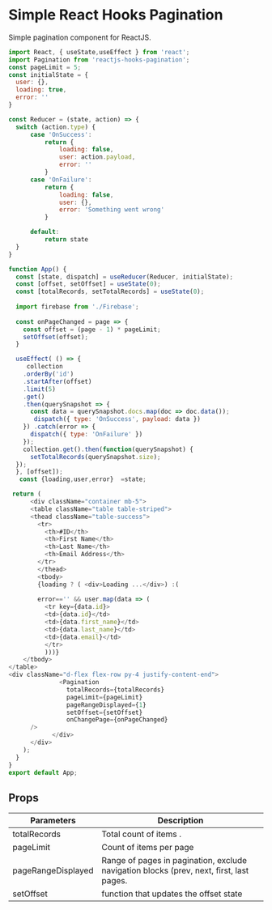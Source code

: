 # Simple React Hooks Pagination

Simple pagination component for ReactJS.

```javascript
import React, { useState,useEffect } from 'react';
import Pagination from 'reactjs-hooks-pagination';
const pageLimit = 5;
const initialState = {  
  user: {},  
  loading: true,  
  error: ''  
}  

const Reducer = (state, action) => {  
  switch (action.type) {  
      case 'OnSuccess':  
          return {  
              loading: false,  
              user: action.payload,  
              error: ''  
          }  
      case 'OnFailure':  
          return {  
              loading: false,  
              user: {},  
              error: 'Something went wrong'  
          }  

      default:  
          return state  
  }  
}

function App() {
  const [state, dispatch] = useReducer(Reducer, initialState);
  const [offset, setOffset] = useState(0);
  const [totalRecords, setTotalRecords] = useState(0);
  
  import firebase from './Firebase';
  
  const onPageChanged = page => {
    const offset = (page - 1) * pageLimit;
    setOffset(offset);
  }

  useEffect( () => {
     collection
    .orderBy('id')
    .startAfter(offset)
    .limit(5)
    .get()
    .then(querySnapshot => {
      const data = querySnapshot.docs.map(doc => doc.data());
       dispatch({ type: 'OnSuccess', payload: data })
    }) .catch(error => {  
      dispatch({ type: 'OnFailure' })  
    });
    collection.get().then(function(querySnapshot) {      
      setTotalRecords(querySnapshot.size);
  });
  }, [offset]);
   const {loading,user,error}  =state;

 return (
      <div className="container mb-5">
      <table className="table table-striped">
      <thead className="table-success">
        <tr>
          <th>#ID</th>
          <th>First Name</th>
          <th>Last Name</th>
          <th>Email Address</th>
        </tr>
        </thead>
        <tbody> 
        {loading ? ( <div>Loading ...</div>) :(
        
        error=='' && user.map(data => (
          <tr key={data.id}>
          <td>{data.id}</td>
          <td>{data.first_name}</td>
          <td>{data.last_name}</td>
          <td>{data.email}</td>
          </tr>
          )))}
    </tbody>       
</table>
<div className="d-flex flex-row py-4 justify-content-end">
              <Pagination
                totalRecords={totalRecords}
                pageLimit={pageLimit}
                pageRangeDisplayed={1}
                setOffset={setOffset}
                onChangePage={onPageChanged}
      />
            </div>
      </div>
    );
  }
}
export default App;
```

## Props

| Parameters        | Description                        
|------------------ |------------------------------------|
| totalRecords      |  Total count of items .                 |
| pageLimit         |  Count of items per  page                  |
| pageRangeDisplayed    |  Range of pages in pagination, exclude navigation blocks (prev, next, first, last pages.                |
| setOffset         |  function that updates the offset state              |
                   
```

